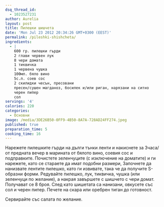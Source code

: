 ```yaml
---
dsq_thread_id:
  - 1023527231
author: Aurelia
layout: post
title: Пилешки шишчета
date: 'Mon Jul 23 2012 20:34:26 GMT+0300 (EEST)'
permalink: /pileshki-shishcheta/
ingredients:
  - |
    600 гр. пилешки гърди
    2 глави червен лук
    8 чери домата
    1 тиквичка
    1 червена чушка
    100мл. бяло вино
    5с.л. соев сос
    2 скилидки чесън, пресовани
    пресен/сушен магданоз, босилек и/или риган, нарязани на ситно
    черен пипер
    сол
servings: '4'
calories: 220
categories:
  - Основни
image: /media/3DE26B50-0FF9-4B50-8A7A-728AD24FF274.jpeg
published: true
preparation_time: 5
cooking_time: 16
---
```

Нарежете пилешките гърди на дълги тънки ленти и накиснете за 3часа/от предната вечер в марината от бялото вино, соевия сос и подправките.
Почистете зеленчуците (с изключение на доматите) и ги нарежете, като се стараете да имат подобни размери,
Започнете да нанизвате лентите пилешко, като ги извивате, така че да получите S-образни форми. Редувайте пилешко, лук, тиквичка, чушка (или зеленчуци по желание), а накрая завършете с
шишчето с чери домат. Получават се 8 броя. След като шишетата са нанизани, овкусете със сол и черен пипер. Печете на скара или оребрен тиган до готовност.

Сервирайте със салата по желание.
